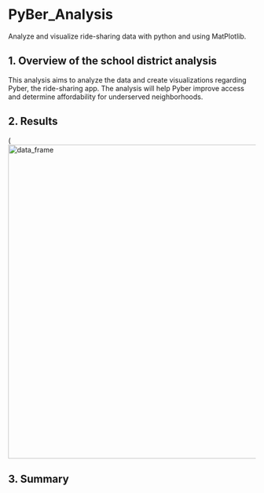 # PyBer_Analysis
Analyze and visualize ride-sharing data with python and using MatPlotlib.
## 1. Overview of the school district analysis 
This analysis aims to analyze the data and create visualizations regarding Pyber, the ride-sharing app. The analysis will help Pyber improve access and determine affordability for underserved neighborhoods.
## 2. Results
(<img width="639" alt="data_frame" src="https://user-images.githubusercontent.com/92552837/143658088-2dd1d5b0-1da1-4f64-9eb4-5e4b4c086236.png">

    
## 3. Summary

